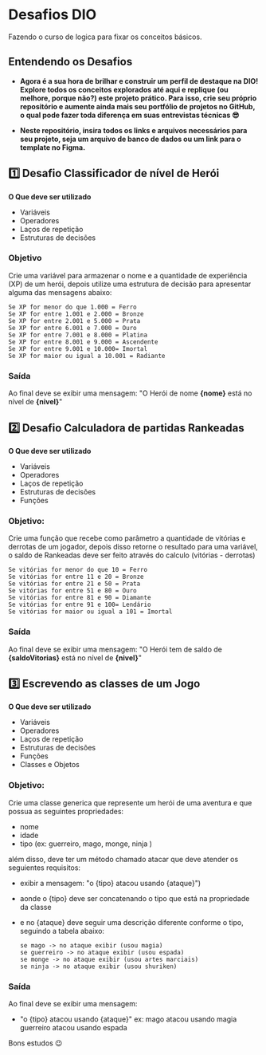 # Desafios DIO
Fazendo o curso de logica para fixar os conceitos básicos.

## Entendendo os Desafios
 
- **Agora é a sua hora de brilhar e construir um perfil de destaque na DIO! Explore todos os conceitos explorados até aqui e replique (ou melhore, porque não?) este projeto prático. Para isso, crie seu próprio repositório e aumente ainda mais seu portfólio de projetos no GitHub, o qual pode fazer toda diferença em suas entrevistas técnicas 😎** 
 
- **Neste repositório, insira todos os links e arquivos necessários para seu projeto, seja um arquivo de banco de dados ou um link para o template no Figma.**


## 1️⃣ Desafio Classificador de nível de Herói

**O Que deve ser utilizado**

- Variáveis
- Operadores
- Laços de repetição
- Estruturas de decisões

### Objetivo

Crie uma variável para armazenar o nome e a quantidade de experiência (XP) de um herói, depois utilize uma estrutura de decisão para apresentar alguma das mensagens abaixo:

    Se XP for menor do que 1.000 = Ferro
    Se XP for entre 1.001 e 2.000 = Bronze
    Se XP for entre 2.001 e 5.000 = Prata
    Se XP for entre 6.001 e 7.000 = Ouro
    Se XP for entre 7.001 e 8.000 = Platina
    Se XP for entre 8.001 e 9.000 = Ascendente
    Se XP for entre 9.001 e 10.000= Imortal
    Se XP for maior ou igual a 10.001 = Radiante

### Saída

Ao final deve se exibir uma mensagem:
"O Herói de nome **{nome}** está no nível de **{nivel}**"


## 2️⃣ Desafio Calculadora de partidas Rankeadas

**O Que deve ser utilizado**

- Variáveis
- Operadores
- Laços de repetição
- Estruturas de decisões
- Funções

### Objetivo:

Crie uma função que recebe como parâmetro a quantidade de vitórias e derrotas de um jogador,
depois disso retorne o resultado para uma variável, o saldo de Rankeadas deve ser feito através do calculo (vitórias - derrotas)

    Se vitórias for menor do que 10 = Ferro
    Se vitórias for entre 11 e 20 = Bronze
    Se vitórias for entre 21 e 50 = Prata
    Se vitórias for entre 51 e 80 = Ouro
    Se vitórias for entre 81 e 90 = Diamante
    Se vitórias for entre 91 e 100= Lendário
    Se vitórias for maior ou igual a 101 = Imortal

### Saída

Ao final deve se exibir uma mensagem:
"O Herói tem de saldo de **{saldoVitorias}** está no nível de **{nivel}**"

## 3️⃣ Escrevendo as classes de um Jogo

**O Que deve ser utilizado**

- Variáveis
- Operadores
- Laços de repetição
- Estruturas de decisões
- Funções
- Classes e Objetos

### Objetivo:

Crie uma classe generica que represente um herói de uma aventura e que possua as seguintes propriedades:

- nome
- idade
- tipo (ex: guerreiro, mago, monge, ninja )

além disso, deve ter um método chamado atacar que deve atender os seguientes requisitos:

- exibir a mensagem: "o {tipo} atacou usando {ataque}")
- aonde o {tipo} deve ser concatenando o tipo que está na propriedade da classe
- e no {ataque} deve seguir uma descrição diferente conforme o tipo, seguindo a tabela abaixo:

      se mago -> no ataque exibir (usou magia)
      se guerreiro -> no ataque exibir (usou espada)
      se monge -> no ataque exibir (usou artes marciais)
      se ninja -> no ataque exibir (usou shuriken)

### Saída

Ao final deve se exibir uma mensagem:

- "o {tipo} atacou usando {ataque}"
  ex: mago atacou usando magia
  guerreiro atacou usando espada
 

Bons estudos 😉